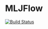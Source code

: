 # MLJFlow

[![Build Status](https://github.com/pebeto/MLJFlow.jl/actions/workflows/CI.yml/badge.svg?branch=main)](https://github.com/pebeto/MLJFlow.jl/actions/workflows/CI.yml?query=branch%3Amain)
